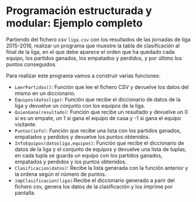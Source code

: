 # Programación estructurada y modular: Ejemplo completo

Partiendo del fichero csv `liga.csv` con los resultados de las jornadas de liga 2015-2016, realizar un programa que muestre la tabla de clasificación al final de la liga, en el que debe aparece el orden que ha quedado cada equipo, los partidos ganados, los empatados y perdidos, y por último los puntos conseguidos.

Para realizar este programa vamos a construir varias funciones:

* `LeerPartidos()`: Función que lee el fichero CSV y devuelve los datos del mismo en un diccionario.
* `Equipos(datosliga)`: Función que recibe el diccionario de datos de la liga y devuelve un conjunto con los equipos de la liga.
* `QuienGana(resultado)`: Función que recibe un resultado y devuelve un 0 si es un empate, un 1 si gana el equipo de casa y -1 si gana el equipo visitante.
* `Puntos(info)`: Función que recibe una lista con los partidos ganados, empatados y perdidos y devuelve los puntos obtenidos.
* `InfoEquipos(datosliga,equipos)`: Función que recibe el diccionario de datos de la liga y el conjunto de equipos y devuelve una lista de tuplas, en cada tupla se guarda un equipo con los partidos ganados, empatados y perdidos y los puntos obtenidos.
* `Clasificacion(datos)`: Recibe la lista generada con la función anterior y la ordena según el número de puntos.
* `impClasificacion(liga)`:Recibe el diccionario generado a parir del fichero csv, genera los datos de la clasificación y los imprime por pantalla.